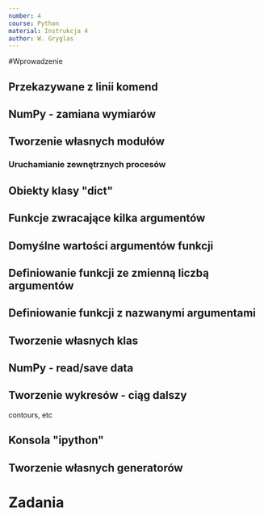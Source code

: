 ```yaml
---
number: 4
course: Python
material: Instrukcja 4
author: W. Gryglas
---
```



#Wprowadzenie


## Przekazywane z linii komend

## NumPy - zamiana wymiarów

## Tworzenie własnych modułów

### Uruchamianie zewnętrznych procesów

## Obiekty klasy "dict"

## Funkcje zwracające kilka argumentów

## Domyślne wartości argumentów funkcji

## Definiowanie funkcji ze zmienną liczbą argumentów

## Definiowanie funkcji z nazwanymi argumentami

## Tworzenie własnych klas

## NumPy - read/save data

## Tworzenie wykresów - ciąg dalszy
contours, etc

## Konsola "ipython"

## Tworzenie własnych generatorów

# Zadania 
